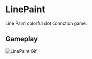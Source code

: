 # LinePaint
 Line Paint colorful dot connction game.

## Gameplay
![LinePaint Gif](http://i.giphy.com/PInxOtEUHTb9d7LLQJ.gif)
